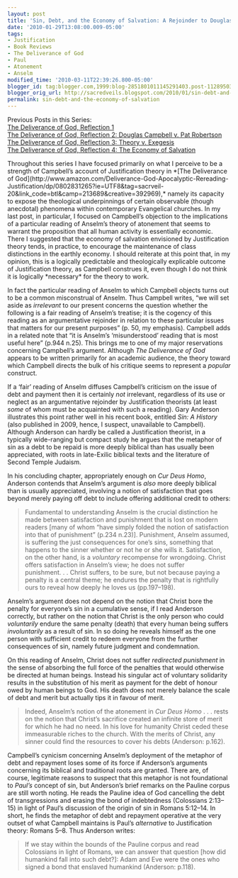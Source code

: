 ```yaml
---
layout: post
title: 'Sin, Debt, and the Economy of Salvation: A Rejoinder to Douglas Campbell'
date: '2010-01-29T13:08:00.009-05:00'
tags:
- Justification
- Book Reviews
- The Deliverance of God
- Paul
- Atonement
- Anselm
modified_time: '2010-03-11T22:39:26.800-05:00'
blogger_id: tag:blogger.com,1999:blog-2851801011145291403.post-1128950325131945266
blogger_orig_url: http://sacredveils.blogspot.com/2010/01/sin-debt-and-economy-of-salvation.html
permalink: sin-debt-and-the-economy-of-salvation
---
```


Previous Posts in this Series:  
[The Deliverance of God, Reflection 1](/the-deliverance-of-god-reflection-1)  
[The Deliverance of God, Reflection 2: Douglas Campbell v. Pat Robertson](/the-deliverance-of-god-reflection-2)  
[The Deliverance of God, Reflection 3: Theory v. Exegesis](/the-deliverance-of-god-reflection-3)  
[The Deliverance of God, Reflection 4: The Economy of Salvation](/the-deliverance-of-god-reflection-4)

<!--excerpt.start-->Throughout this series I have focused primarily on what I perceive to be a strength of Campbell’s account of Justification theory in *[The Deliverance of God](http://www.amazon.com/Deliverance-God-Apocalyptic-Rereading-Justification/dp/0802831265?ie=UTF8&tag=sacrveil-20&link_code=btl&camp=213689&creative=392969),* namely its capacity to expose the theological underpinnings of certain observable (though anecdotal) phenomena within contemporary Evangelical churches.<!--excerpt.end--> In my last post, in particular, I focused on Campbell’s objection to the implications of a particular reading of Anselm’s theory of atonement that seems to warrant the proposition that all human activity is essentially economic. There I suggested that the economy of salvation envisioned by Justification theory tends, in practice, to encourage the maintenance of class distinctions in the earthly economy. I should reiterate at this point that, in my opinion, this is a logically predictable and theologically explicable outcome of Justification theory, as Campbell construes it, even though I do not think it is logically *necessary* for the theory to work.

In fact the particular reading of Anselm to which Campbell objects turns out to be a common misconstrual of Anselm. Thus Campbell writes, “we will set aside as *irrelevant* to our present concerns the question whether the following is a fair reading of Anselm’s treatise; it is the cogency of this reading as an argumentative rejoinder in relation to these particular issues that matters for our present purposes” (p. 50, my emphasis). Campbell adds in a related note that “it is Anselm’s ‘misunderstood’ reading that is most useful here” (p.944 n.25). This brings me to one of my major reservations concerning Campbell’s argument. Although *The Deliverance of God* appears to be written primarily for an academic audience, the theory toward which Campbell directs the bulk of his critique seems to represent a *popular* construct.

If a ‘fair’ reading of Anselm diffuses Campbell’s criticism on the issue of debt and payment then it is certainly *not* irrelevant, regardless of its use or neglect as an argumentative rejoinder by Justification theorists (at least *some* of whom must be acquainted with such a reading). Gary Anderson illustrates this point rather well in his recent book, entitled *Sin: A History* (also published in 2009, hence, I suspect, unavailable to Campbell). Although Anderson can hardly be called a Justification theorist, in a typically wide-ranging but compact study he argues that the metaphor of sin as a debt to be repaid is more deeply biblical than has usually been appreciated, with roots in late-Exilic biblical texts and the literature of Second Temple Judaism.

In his concluding chapter, appropriately enough on *Cur Deus Homo*, Anderson contends that Anselm’s argument is *also* more deeply biblical than is usually appreciated, involving a notion of satisfaction that goes beyond merely paying off debt to include offering additional credit to others:

>Fundamental to understanding Anselm is the crucial distinction he made between satisfaction and punishment that is lost on modern readers [many of whom “have simply folded the notion of satisfaction into that of punishment” (p.234 n.23)]. Punishment, Anselm assumed, is suffering the just consequences for one’s sins, something that happens to the sinner whether or not he or she wills it. Satisfaction, on the other hand, is a *voluntary* recompense for wrongdoing. Christ offers satisfaction in Anselm’s view; he does not suffer punishment.&nbsp;.&nbsp;.&nbsp;Christ suffers, to be sure, but not because paying a penalty is a central theme; he endures the penalty that is rightfully ours to reveal how deeply he loves us (pp.197–198).

Anselm’s argument does not depend on the notion that Christ bore the penalty for everyone’s sin in a cumulative sense, if I read Anderson correctly, but rather on the notion that Christ is the only person who could *voluntarily* endure the same penalty (death) that every human being suffers *involuntarily* as a result of sin. In so doing he reveals himself as the one person with sufficient credit to redeem everyone from the further consequences of sin, namely future judgment and condemnation.

On this reading of Anselm, Christ does not suffer *redirected punishment* in the sense of absorbing the full force of the penalties that would otherwise be directed at human beings. Instead his singular act of voluntary solidarity results in the substitution of his merit as payment for the debt of honour owed by human beings to God. His death does not merely balance the scale of debt and merit but actually tips it in favour of merit.

>Indeed, Anselm’s notion of the atonement in *Cur Deus Homo* .&nbsp;.&nbsp;. rests on the notion that Christ’s sacrifice created an infinite store of merit for which he had no need. In his love for humanity Christ ceded these immeasurable riches to the church. With the merits of Christ, any sinner could find the resources to cover his debts (Anderson: p.162).

Campbell’s cynicism concerning Anselm’s deployment of the metaphor of debt and repayment loses some of its force if Anderson’s arguments concerning its biblical and traditional roots are granted. There are, of course, legitimate reasons to suspect that this metaphor is not foundational to *Paul’s* concept of sin, but Anderson’s brief remarks on the Pauline corpus are still worth noting. He reads the Pauline idea of God cancelling the debt of transgressions and erasing the bond of indebtedness (Colossians 2:13–15) in light of Paul’s discussion of the origin of sin in Romans 5:12–14. In short, he finds the metaphor of debt and repayment operative at the very outset of what Campbell maintains is Paul’s *alternative* to Justification theory: Romans 5–8. Thus Anderson writes:

>If we stay within the bounds of the Pauline corpus and read Colossians in light of Romans, we can answer that question [how did humankind fall into such debt?]: Adam and Eve were the ones who signed a bond that enslaved humankind (Anderson: p.118).